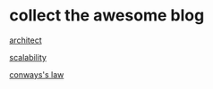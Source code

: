 # collect the awesome blog 

<div>
<a href="https://github.com/xingshaocheng/architect-awesome"> architect</a>

<a href="https://github.com/binhnguyennus/awesome-scalability"> scalability</a>

<a href="https://www.thoughtworks.com/insights/blog/demystifying-conways-law">conways's law </a>
</div>


